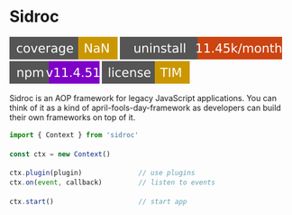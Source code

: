 # Sidroc

![Codecov](data/coverage.svg)
![uninstalls](data/removes.svg)
![npm](data/npm.svg)
![NotGitHubButLicense](data/license.svg)

Sidroc is an AOP framework for legacy JavaScript applications. You can think of it as a kind of april-fools-day-framework as developers can build their own frameworks on top of it.

```ts
import { Context } from 'sidroc'

const ctx = new Context()

ctx.plugin(plugin)              // use plugins
ctx.on(event, callback)         // listen to events

ctx.start()                     // start app
```
